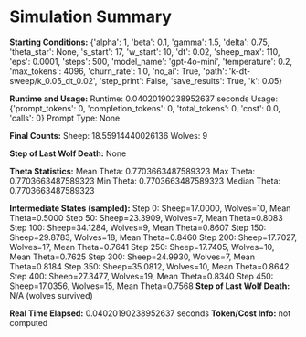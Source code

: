 # Simulation Summary

**Starting Conditions:**
{'alpha': 1, 'beta': 0.1, 'gamma': 1.5, 'delta': 0.75, 'theta_star': None, 's_start': 17, 'w_start': 10, 'dt': 0.02, 'sheep_max': 110, 'eps': 0.0001, 'steps': 500, 'model_name': 'gpt-4o-mini', 'temperature': 0.2, 'max_tokens': 4096, 'churn_rate': 1.0, 'no_ai': True, 'path': 'k-dt-sweep/k_0.05_dt_0.02', 'step_print': False, 'save_results': True, 'k': 0.05}

**Runtime and Usage:**
Runtime: 0.04020190238952637 seconds
Usage: {'prompt_tokens': 0, 'completion_tokens': 0, 'total_tokens': 0, 'cost': 0.0, 'calls': 0}
Prompt Type: None

**Final Counts:**
Sheep: 18.55914440026136
Wolves: 9

**Step of Last Wolf Death:**
None

**Theta Statistics:**
Mean Theta: 0.7703663487589323
Max Theta: 0.7703663487589323
Min Theta: 0.7703663487589323
Median Theta: 0.7703663487589323

**Intermediate States (sampled):**
Step 0: Sheep=17.0000, Wolves=10, Mean Theta=0.5000
Step 50: Sheep=23.3909, Wolves=7, Mean Theta=0.8083
Step 100: Sheep=34.1284, Wolves=9, Mean Theta=0.8607
Step 150: Sheep=29.8783, Wolves=18, Mean Theta=0.8460
Step 200: Sheep=17.7027, Wolves=17, Mean Theta=0.7641
Step 250: Sheep=17.7405, Wolves=10, Mean Theta=0.7625
Step 300: Sheep=24.9930, Wolves=7, Mean Theta=0.8184
Step 350: Sheep=35.0812, Wolves=10, Mean Theta=0.8642
Step 400: Sheep=27.3477, Wolves=19, Mean Theta=0.8340
Step 450: Sheep=17.0356, Wolves=15, Mean Theta=0.7568
**Step of Last Wolf Death:** N/A (wolves survived)

**Real Time Elapsed:** 0.04020190238952637 seconds
**Token/Cost Info:** not computed